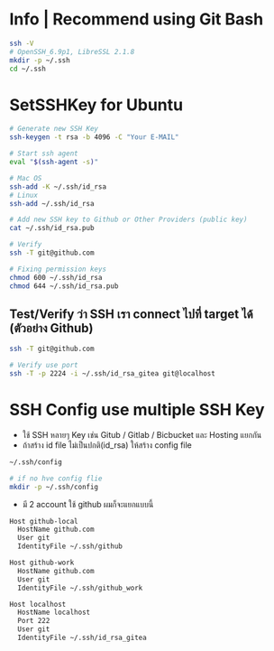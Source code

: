 # Info | Recommend using Git Bash

```bash
ssh -V
# OpenSSH_6.9p1, LibreSSL 2.1.8
mkdir -p ~/.ssh
cd ~/.ssh

```

# SetSSHKey for Ubuntu

```bash
# Generate new SSH Key
ssh-keygen -t rsa -b 4096 -C "Your E-MAIL"

# Start ssh agent
eval "$(ssh-agent -s)"

# Mac OS
ssh-add -K ~/.ssh/id_rsa
# Linux
ssh-add ~/.ssh/id_rsa

# Add new SSH key to Github or Other Providers (public key)
cat ~/.ssh/id_rsa.pub

# Verify
ssh -T git@github.com

# Fixing permission keys
chmod 600 ~/.ssh/id_rsa
chmod 644 ~/.ssh/id_rsa.pub
```

## Test/Verify ว่า SSH เรา connect ไปที่ target ได้ (ตัวอย่าง Github)
```bash
ssh -T git@github.com

# Verify use port
ssh -T -p 2224 -i ~/.ssh/id_rsa_gitea git@localhost

```

# SSH Config use multiple SSH Key

- ใช้ SSH หลายๆ Key เช่น Gitub / Gitlab / Bicbucket และ Hosting แยกกัน
- ถ้าสร้าง id file ไม่เป็นปกติ(id_rsa) ให้สร้าง config file

```bash
~/.ssh/config

# if no hve config flie
mkdir -p ~/.ssh/config
```

- มี 2 account ใช้ github ผมก็จะแยกแบบนี้

```bash
Host github-local
  HostName github.com
  User git
  IdentityFile ~/.ssh/github

Host github-work
  HostName github.com
  User git
  IdentityFile ~/.ssh/github_work

Host localhost
  HostName localhost
  Port 222
  User git
  IdentityFile ~/.ssh/id_rsa_gitea

```
